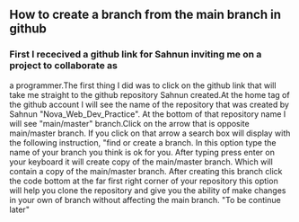 ## How to create a branch from the main branch in github
### First I rececived a github link for Sahnun inviting me on a project to collaborate as
a programmer.The first thing I did was to click on the  github link that will take me straight to the github repository
Sahnun created.At the home tag of the github account I will see the name of the repository that was created by Sahnun
"Nova_Web_Dev_Practice". At the bottom of that repository name I will see "main/master" branch.Click on the arrow that is
opposite main/master branch. If you click on that arrow a search box will display with the following instruction, "find or
create a branch. In this option type the name of your branch you think is ok for you. After typing press enter on your keyboard
it will create copy of the main/master branch. Which will contain a copy of the main/master branch. After creating this
branch click the code bottom at the far first right corner of your repository this option will help you clone the repository
and give you the ability of make changes in your own of branch without affecting the main branch. "To be continue later"
